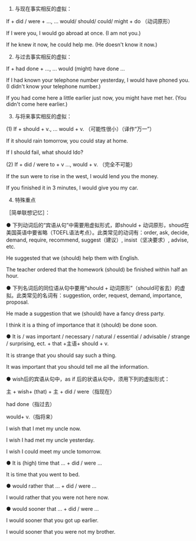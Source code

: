  1. 与现在事实相反的虚拟：

  


If + did / were + ..., ... would/ should/ could/ might + do （动词原形）

  


If I were you, I would go abroad at once. \(I am not you.\)

  


If he knew it now, he could help me. \(He doesn't know it now.\)

  


  


2. 与过去事实相反的虚拟：

  


If + had done + ..., ... would \(might\) have done ...

  


If I had known your telephone number yesterday, I would have phoned you. \(I didn't know your telephone number.\)

  


If you had come here a little earlier just now, you might have met her. \(You didn't come here earlier.\)

  


  


3. 与将来事实相反的虚拟：

  


\(1\) If + should + v., ... would + v. （可能性很小）（译作“万一”）

  


If it should rain tomorrow, you could stay at home.

  


If I should fail, what should Ido?

  


  


\(2\) If + did / were to + v ..., would + v. （完全不可能）

  


If the sun were to rise in the west, I would lend you the money.

  


If you finished it in 3 minutes, I would give you my car.

  


  


4. 特殊重点

  


  


［简单联想记忆］：

  


  


● 下列动词后的“宾语从句”中需要用虚拟形式，即should + 动词原形，shoud在美国英语中要省略（TOEFL语法考点）。此类常见的动词有：order, ask, decide, demand, require, recommend, suggest（建议）, insist（坚决要求）, advise, etc.

  


He suggested that we \(should\) help them with English.

  


The teacher ordered that the homework \(should\) be finished within half an hour.

  


  


● 下列名词后的同位语从句中要用“should + 动词原形”（should可省去）的虚拟。此类常见的名词有：suggestion, order, request, demand, importance, proposal.

  


He made a suggestion that we \(should\) have a fancy dress party.

  


I think it is a thing of importance that it \(should\) be done soon.

  


  


● It is / was important / necessary / natural / essential / advisable / strange / surprising, ect. + that +主语+ should + v.

  


It is strange that you should say such a thing.

  


It was important that you should tell me all the information.

  


  


● wish后的宾语从句中，as if 后的状语从句中，须用下列的虚拟形式：

  


主 + wish+ \(that\) + 主 + did / were（指现在）

  


 had done（指过去）

  


 would+ v.（指将来）

  


I wish that I met my uncle now.

  


I wish I had met my uncle yesterday.

  


I wish I could meet my uncle tomorrow.

  


  


● It is \(high\) time that ... + did / were ...

  


It is time that you went to bed.

  


  


● would rather that ... + did / were ...

  


I would rather that you were not here now.

  


  


● would sooner that ... + did / were ...

  


I would sooner that you got up earlier.

  


I would sooner that you were not my brother.

